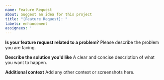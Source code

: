 ```yaml
---
name: Feature Request
about: Suggest an idea for this project
title: "[Feature Request]: "
labels: enhancement
assignees: ''
---
```


**Is your feature request related to a problem?**
Please describe the problem you are facing.

**Describe the solution you'd like**
A clear and concise description of what you want to happen.

**Additional context**
Add any other context or screenshots here.
